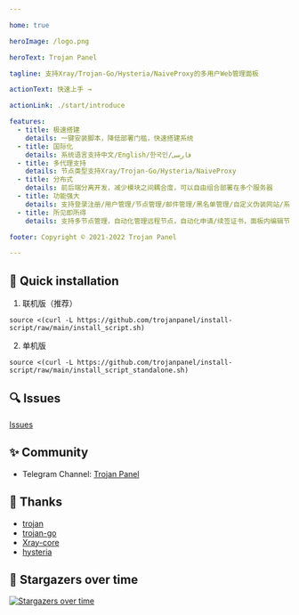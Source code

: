 ```yaml
---

home: true

heroImage: /logo.png

heroText: Trojan Panel

tagline: 支持Xray/Trojan-Go/Hysteria/NaiveProxy的多用户Web管理面板

actionText: 快速上手 →

actionLink: ./start/introduce

features:
  - title: 极速搭建
    details: 一键安装脚本，降低部署门槛，快速搭建系统
  - title: 国际化
    details: 系统语言支持中文/English/한국인/فارسی
  - title: 多代理支持
    details: 节点类型支持Xray/Trojan-Go/Hysteria/NaiveProxy
  - title: 分布式
    details: 前后端分离开发，减少模块之间耦合度，可以自由组合部署在多个服务器
  - title: 功能强大
    details: 支持登录注册/用户管理/节点管理/邮件管理/黑名单管理/自定义伪装网站/系统看板等
  - title: 所见即所得
    details: 支持多节点管理，自动化管理远程节点，自动化申请/续签证书，面板内编辑节点，远程服务实时修改节点配置

footer: Copyright © 2021-2022 Trojan Panel

---
```


## 🚀 Quick installation

1. 联机版（推荐）

```shell
source <(curl -L https://github.com/trojanpanel/install-script/raw/main/install_script.sh)
```

2. 单机版

```shell
source <(curl -L https://github.com/trojanpanel/install-script/raw/main/install_script_standalone.sh)
```

## 🔍 Issues

[Issues](https://github.com/trojanpanel/install-script/issues)

## ✨ Community

- Telegram Channel: [Trojan Panel](https://t.me/TrojanPanel)

## 💞 Thanks

- [trojan](https://github.com/trojan-gfw/trojan)
- [trojan-go](https://github.com/p4gefau1t/trojan-go)
- [Xray-core](https://github.com/XTLS/Xray-core)
- [hysteria](https://github.com/HyNetwork/hysteria)

## 🌟 Stargazers over time

[![Stargazers over time](https://starchart.cc/trojanpanel/install-script.svg)](https://github.com/trojanpanel/install-script)